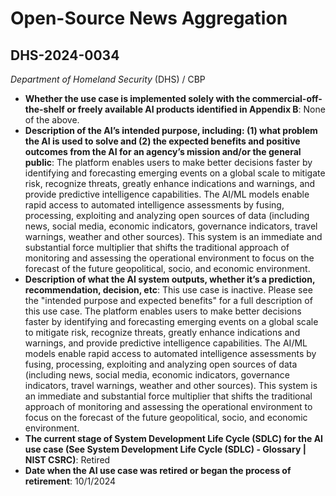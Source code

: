 # Open-Source News Aggregation
## DHS-2024-0034
_Department of Homeland Security_ (DHS) / CBP


+ **Whether the use case is implemented solely with the commercial-off-the-shelf or freely available AI products identified in Appendix B**: None of the above.
+ **Description of the AI’s intended purpose, including: (1) what problem the AI is used to solve and (2) the expected benefits and positive outcomes from the AI for an agency’s mission and/or the general public**: The platform enables users to make better decisions faster by identifying and forecasting emerging events on a global scale to mitigate risk, recognize threats, greatly enhance indications and warnings, and provide predictive intelligence capabilities. The AI/ML models enable rapid access to automated intelligence assessments by fusing, processing, exploiting and analyzing open sources of data (including news, social media, economic indicators, governance indicators, travel warnings, weather and other sources). This system is an immediate and substantial force multiplier that shifts the traditional approach of monitoring and assessing the operational environment to focus on the forecast of the future geopolitical, socio, and economic environment.
+ **Description of what the AI system outputs, whether it’s a prediction, recommendation, decision, etc**: This use case is inactive. Please see the "intended purpose and expected benefits" for a full description of this use case.
The platform enables users to make better decisions faster by identifying and forecasting emerging events on a global scale to mitigate risk, recognize threats, greatly enhance indications and warnings, and provide predictive intelligence capabilities. The AI/ML models enable rapid access to automated intelligence assessments by fusing, processing, exploiting and analyzing open sources of data (including news, social media, economic indicators, governance indicators, travel warnings, weather and other sources). This system is an immediate and substantial force multiplier that shifts the traditional approach of monitoring and assessing the operational environment to focus on the forecast of the future geopolitical, socio, and economic environment. 
+ **The current stage of System Development Life Cycle (SDLC) for the AI use case (See System Development Life Cycle (SDLC) - Glossary | NIST CSRC)**: Retired
+ **Date when the AI use case was retired or began the process of retirement**: 10/1/2024